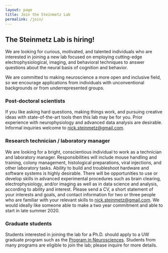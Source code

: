 ```yaml
---
layout: page
title: Join the Steinmetz Lab
permalink: /join/
---
```


<h2>The Steinmetz Lab is hiring!</h2>

We are looking for curious, motivated, and talented individuals who are interested in joining a new lab focused on employing cutting-edge electrophysiological, imaging, and behavioral techniques to answer questions about the neural basis of cognition and behavior.

<p> We are committed to making neuroscience a more open and inclusive field, so we encourage applications from individuals with unconventional backgrounds or from underrepresented groups.</p>

<p><h3>Post-doctoral scientists</h3>

If you like asking hard questions, making things work, and pursuing creative ideas with state-of-the-art tools then this lab may be for you. Prior experience with neurophysiology and advanced data analysis are desirable. Informal inquiries welcome to nick.steinmetz@gmail.com.

<p><h3>Research technician / laboratory manager</h3>

We are looking for a bright, conscientious individual to work as a technician and laboratory manager. Responsibilities will include mouse handling and training, colony management, histological preparations, viral injections, and other laboratory tasks. Ability to build and troubleshoot hardware and software systems is highly desirable. There will be opportunities to use or develop skills in advanced experimental procedures such as brain clearing, electrophysiology, and/or imaging as well as in data science and analysis, according to ability and interest. Please send a CV, a short statement of your interests and goals, and contact information for two or three people who are familiar with your relevant skills to nick.steinmetz@gmail.com. We would ideally like someone able to make a two year commitment and able to start in late summer 2020.  

<!-- <p><h3>Research technician</h3>

We are looking for a technician at the undergraduate or post-baccalaureate level. Responsibilities will include mouse handling and training, histological preparations, viral injections, and other laboratory tasks. There will be opportunities to use or develop skills in advanced experimental procedures such as brain clearing, electrophysiology, and/or imaging as well as in data science and analysis, according to ability and interest. Please send a CV and a short statement of your interests and goals to nick.steinmetz@gmail.com. We would ideally like someone able to commit at least 8 hours per week. -->

<p><h3>Graduate students</h3>

Students interested in joining the lab for a Ph.D. should apply to a UW graduate program such as the <a href="http://depts.washington.edu/neurogrd/">Program in Neurosciences</a>. Students from many programs are eligible to join the lab; please inquire for more details.
